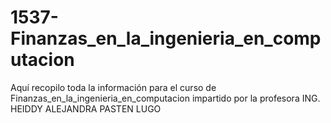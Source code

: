 # 1537-Finanzas_en_la_ingenieria_en_computacion
Aquí recopilo toda la información para el curso de  Finanzas_en_la_ingenieria_en_computacion impartido por la profesora ING. HEIDDY ALEJANDRA PASTEN LUGO
